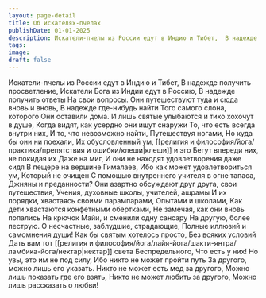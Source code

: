 ```yaml
---
layout: page-detail
title: Об искателях-пчелах
publishDate: 01-01-2025
description: Искатели-пчелы из России едут в Индию и Тибет,  В надежде получить просветление,  Искатели Бога из Индии едут в Россию,  В надежде получить ответы  На свои вопросы.  Они путешествуют туда и сюда вновь и вновь...
tags:
image:
draft: false
---
```

Искатели-пчелы из России едут в Индию и Тибет,  В надежде получить просветление,  Искатели Бога из Индии едут в Россию,  В надежде получить ответы  На свои вопросы.  Они путешествуют туда и сюда вновь и вновь,  В надежде где-нибудь найти  Того самого слона, которого  Они оставили дома.  И лишь святые улыбаются и тихо хохочут в душе,  Когда видят, как усердно они ищут снаружи  То, что есть всегда внутри них,  И то, что невозможно найти,  Путешествуя ногами,  Но куда бы они ни поехали,  Их обусловленный ум, [[религия и философия/йога/практика/препятствия и ошибки/клеши|клеши]] и эго  Бегут впереди них, не покидая их  Даже на миг,  И они не находят удовлетворения даже сидя  В пещере на вершине Гималаев,  Ибо как может удовлетвориться ум,  Который не очищен  С помощью внутреннего учителя в огне тапаса,  Джняны и преданности?  Они азартно обсуждают друг друга, свои путешествия,  Учения, духовные школы, учителей, ашрамы  И их порядки, хвастаясь своими парампарами,  Опытами и школами,  Как дети хвастаются конфетными обертками,  Не замечая, как они вновь попались  На крючок Майи, и сменили одну сансару  На другую, более пеструю.  О несчастные, заблудшие, страдающие,  Полные иллюзий и самомнения души!  Как бы святым хотелось просто,  Без всяких условий  Дать вам тот [[религия и философия/йога/лайя-йога/шакти-янтра/ламбика-йога/нектар|нектар]] света Беспредельного,  Что есть у них! Но увы, это им не под силу,  Ибо никто не может пройти путь  За другого, можно лишь его указать.  Никто не может есть мед за другого,  Можно лишь показать где его взять,  Никто не может любить за другого,  Можно лишь рассказать о любви! 
  
